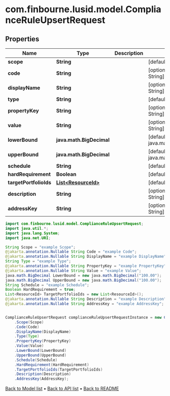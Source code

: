 # com.finbourne.lusid.model.ComplianceRuleUpsertRequest

## Properties

Name | Type | Description | Notes
------------ | ------------- | ------------- | -------------
**scope** | **String** |  | [default to String]
**code** | **String** |  | [optional] [default to String]
**displayName** | **String** |  | [optional] [default to String]
**type** | **String** |  | [default to String]
**propertyKey** | **String** |  | [optional] [default to String]
**value** | **String** |  | [optional] [default to String]
**lowerBound** | **java.math.BigDecimal** |  | [default to java.math.BigDecimal]
**upperBound** | **java.math.BigDecimal** |  | [default to java.math.BigDecimal]
**schedule** | **String** |  | [default to String]
**hardRequirement** | **Boolean** |  | [default to Boolean]
**targetPortfolioIds** | [**List&lt;ResourceId&gt;**](ResourceId.md) |  | [default to List<ResourceId>]
**description** | **String** |  | [optional] [default to String]
**addressKey** | **String** |  | [optional] [default to String]

```java
import com.finbourne.lusid.model.ComplianceRuleUpsertRequest;
import java.util.*;
import java.lang.System;
import java.net.URI;

String Scope = "example Scope";
@jakarta.annotation.Nullable String Code = "example Code";
@jakarta.annotation.Nullable String DisplayName = "example DisplayName";
String Type = "example Type";
@jakarta.annotation.Nullable String PropertyKey = "example PropertyKey";
@jakarta.annotation.Nullable String Value = "example Value";
java.math.BigDecimal LowerBound = new java.math.BigDecimal("100.00");
java.math.BigDecimal UpperBound = new java.math.BigDecimal("100.00");
String Schedule = "example Schedule";
Boolean HardRequirement = true;
List<ResourceId> TargetPortfolioIds = new List<ResourceId>();
@jakarta.annotation.Nullable String Description = "example Description";
@jakarta.annotation.Nullable String AddressKey = "example AddressKey";


ComplianceRuleUpsertRequest complianceRuleUpsertRequestInstance = new ComplianceRuleUpsertRequest()
    .Scope(Scope)
    .Code(Code)
    .DisplayName(DisplayName)
    .Type(Type)
    .PropertyKey(PropertyKey)
    .Value(Value)
    .LowerBound(LowerBound)
    .UpperBound(UpperBound)
    .Schedule(Schedule)
    .HardRequirement(HardRequirement)
    .TargetPortfolioIds(TargetPortfolioIds)
    .Description(Description)
    .AddressKey(AddressKey);
```


[Back to Model list](../README.md#documentation-for-models) &#8226; [Back to API list](../README.md#documentation-for-api-endpoints) &#8226; [Back to README](../README.md)
